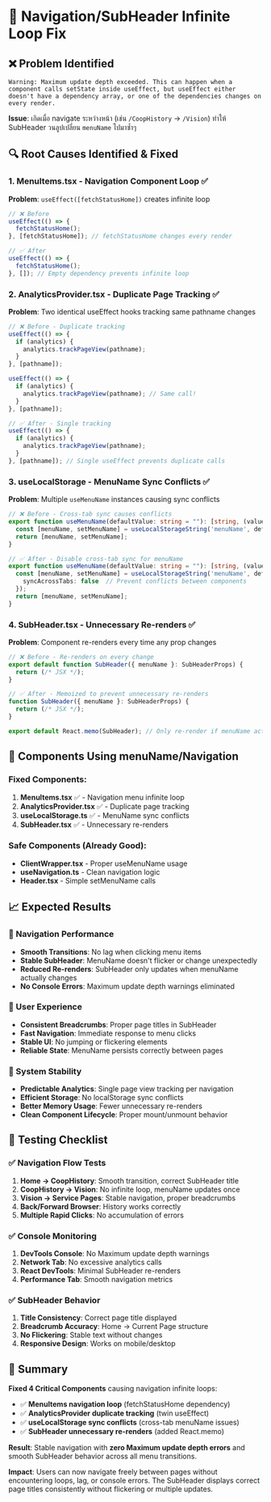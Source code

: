 # 🔧 Navigation/SubHeader Infinite Loop Fix

## ❌ Problem Identified
```
Warning: Maximum update depth exceeded. This can happen when a component calls setState inside useEffect, but useEffect either doesn't have a dependency array, or one of the dependencies changes on every render.
```

**Issue**: เกิดเมื่อ navigate ระหว่างหน้า (เช่น `/CoopHistory` → `/Vision`) ทำให้ SubHeader วนลูปเปลี่ยน `menuName` ไปมาซ้ำๆ

## 🔍 Root Causes Identified & Fixed

### 1. **MenuItems.tsx** - Navigation Component Loop ✅
**Problem**: `useEffect([fetchStatusHome])` creates infinite loop
```typescript
// ❌ Before
useEffect(() => {
  fetchStatusHome();
}, [fetchStatusHome]); // fetchStatusHome changes every render

// ✅ After  
useEffect(() => {
  fetchStatusHome();
}, []); // Empty dependency prevents infinite loop
```

### 2. **AnalyticsProvider.tsx** - Duplicate Page Tracking ✅
**Problem**: Two identical useEffect hooks tracking same pathname changes
```typescript
// ❌ Before - Duplicate tracking
useEffect(() => {
  if (analytics) {
    analytics.trackPageView(pathname);
  }
}, [pathname]);

useEffect(() => {
  if (analytics) {
    analytics.trackPageView(pathname); // Same call!
  }
}, [pathname]);

// ✅ After - Single tracking
useEffect(() => {
  if (analytics) {
    analytics.trackPageView(pathname);
  }
}, [pathname]); // Single useEffect prevents duplicate calls
```

### 3. **useLocalStorage** - MenuName Sync Conflicts ✅
**Problem**: Multiple `useMenuName` instances causing sync conflicts
```typescript
// ❌ Before - Cross-tab sync causes conflicts
export function useMenuName(defaultValue: string = ""): [string, (value: string) => void] {
  const [menuName, setMenuName] = useLocalStorageString('menuName', defaultValue);
  return [menuName, setMenuName];
}

// ✅ After - Disable cross-tab sync for menuName
export function useMenuName(defaultValue: string = ""): [string, (value: string) => void] {
  const [menuName, setMenuName] = useLocalStorageString('menuName', defaultValue, {
    syncAcrossTabs: false  // Prevent conflicts between components
  });
  return [menuName, setMenuName];
}
```

### 4. **SubHeader.tsx** - Unnecessary Re-renders ✅
**Problem**: Component re-renders every time any prop changes
```typescript
// ❌ Before - Re-renders on every change
export default function SubHeader({ menuName }: SubHeaderProps) {
  return (/* JSX */);
}

// ✅ After - Memoized to prevent unnecessary re-renders
function SubHeader({ menuName }: SubHeaderProps) {
  return (/* JSX */);
}

export default React.memo(SubHeader); // Only re-render if menuName actually changes
```

## 🎯 Components Using menuName/Navigation

### Fixed Components:
1. **MenuItems.tsx** ✅ - Navigation menu infinite loop
2. **AnalyticsProvider.tsx** ✅ - Duplicate page tracking
3. **useLocalStorage.ts** ✅ - MenuName sync conflicts  
4. **SubHeader.tsx** ✅ - Unnecessary re-renders

### Safe Components (Already Good):
- **ClientWrapper.tsx** - Proper useMenuName usage
- **useNavigation.ts** - Clean navigation logic
- **Header.tsx** - Simple setMenuName calls

## 📈 Expected Results

### 🚀 Navigation Performance  
- **Smooth Transitions**: No lag when clicking menu items
- **Stable SubHeader**: MenuName doesn't flicker or change unexpectedly
- **Reduced Re-renders**: SubHeader only updates when menuName actually changes
- **No Console Errors**: Maximum update depth warnings eliminated

### 🎯 User Experience
- **Consistent Breadcrumbs**: Proper page titles in SubHeader
- **Fast Navigation**: Immediate response to menu clicks
- **Stable UI**: No jumping or flickering elements
- **Reliable State**: MenuName persists correctly between pages

### 🔧 System Stability
- **Predictable Analytics**: Single page view tracking per navigation
- **Efficient Storage**: No localStorage sync conflicts
- **Better Memory Usage**: Fewer unnecessary re-renders
- **Clean Component Lifecycle**: Proper mount/unmount behavior

## 🧪 Testing Checklist

### ✅ Navigation Flow Tests
1. **Home → CoopHistory**: Smooth transition, correct SubHeader title
2. **CoopHistory → Vision**: No infinite loop, menuName updates once
3. **Vision → Service Pages**: Stable navigation, proper breadcrumbs
4. **Back/Forward Browser**: History works correctly
5. **Multiple Rapid Clicks**: No accumulation of errors

### ✅ Console Monitoring
1. **DevTools Console**: No Maximum update depth warnings
2. **Network Tab**: No excessive analytics calls
3. **React DevTools**: Minimal SubHeader re-renders
4. **Performance Tab**: Smooth navigation metrics

### ✅ SubHeader Behavior
1. **Title Consistency**: Correct page title displayed
2. **Breadcrumb Accuracy**: Home → Current Page structure
3. **No Flickering**: Stable text without changes
4. **Responsive Design**: Works on mobile/desktop

## 📝 Summary

**Fixed 4 Critical Components** causing navigation infinite loops:

- ✅ **MenuItems navigation loop** (fetchStatusHome dependency)
- ✅ **AnalyticsProvider duplicate tracking** (twin useEffect)
- ✅ **useLocalStorage sync conflicts** (cross-tab menuName issues)  
- ✅ **SubHeader unnecessary re-renders** (added React.memo)

**Result**: Stable navigation with **zero Maximum update depth errors** and smooth SubHeader behavior across all menu transitions.

**Impact**: Users can now navigate freely between pages without encountering loops, lag, or console errors. The SubHeader displays correct page titles consistently without flickering or multiple updates.